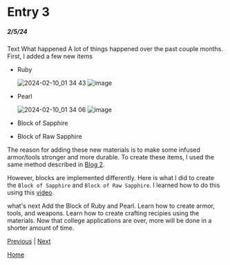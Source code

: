 # Entry 3
##### 2/5/24

Text
What happened
A lot of things happened over the past couple months. First, I added a few new items
- Ruby
  
  ![2024-02-10_01 34 43](https://github.com/aidanc1266/apcsa-freedom-project/assets/145048443/95a90f9b-7f1a-44a1-875d-114ee3cc2003)
  ![image](https://github.com/aidanc1266/apcsa-freedom-project/assets/145048443/3ff96fcb-e932-445a-b325-c3698a721e46)

- Pearl
  
  ![2024-02-10_01 34 06](https://github.com/aidanc1266/apcsa-freedom-project/assets/145048443/402a3ad4-7e1e-4ff9-a213-95ae4f1c80ef)
  ![image](https://github.com/aidanc1266/apcsa-freedom-project/assets/145048443/c898e908-72b2-4711-abde-e2ceed221bba)

- Block of Sapphire
- Block of Raw Sapphire

The reason for adding these new materials is to make some infused armor/tools stronger and more durable.
To create these items, I used the same method described in [Blog 2](https://github.com/aidanc1266/apcsa-freedom-project/blob/main/blog/entry02.md).

However, blocks are implemented differently. Here is what I did to create the `Block of Sapphire` and `Block of Raw Sapphire`. I learned how to do this using this [video](https://www.youtube.com/watch?v=C_VO6tD6Y1g).


what's next
Add the Block of Ruby and Pearl.
Learn how to create armor, tools, and weapons.
Learn how to create crafting recipies using the materials.
Now that college applications are over, more will be done in a shorter amount of time.

[Previous](entry02.md) | [Next](entry04.md)

[Home](../README.md)
